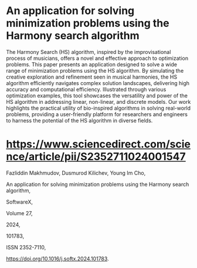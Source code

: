 # An application for solving minimization problems using the Harmony search algorithm
The Harmony Search (HS) algorithm, inspired by the improvisational process of musicians, offers a novel and effective approach to optimization problems. This paper presents an application designed to solve a wide range of minimization problems using the HS algorithm. By simulating the creative exploration and refinement seen in musical harmonies, the HS algorithm efficiently navigates complex solution landscapes, delivering high accuracy and computational efficiency. Illustrated through various optimization examples, this tool showcases the versatility and power of the HS algorithm in addressing linear, non-linear, and discrete models. Our work highlights the practical utility of bio-inspired algorithms in solving real-world problems, providing a user-friendly platform for researchers and engineers to harness the potential of the HS algorithm in diverse fields.

# https://www.sciencedirect.com/science/article/pii/S2352711024001547

Fazliddin Makhmudov, Dusmurod Kilichev, Young Im Cho,

An application for solving minimization problems using the Harmony search algorithm,

SoftwareX,

Volume 27,

2024,

101783,

ISSN 2352-7110,

https://doi.org/10.1016/j.softx.2024.101783.

